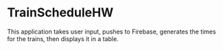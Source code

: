# TrainScheduleHW

This application takes user input, pushes to Firebase, generates the times for the trains, then displays it in a table.
